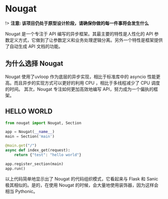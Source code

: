 # Nougat
!> **注意: 该项目仍处于原型设计阶段，请确保你做的每一件事将会发生什么**

Nougat 是一个专注于 API 编写的异步框架。其最主要的特性是人性化的 API 参数定义方式，它做到了让参数定义和业务处理逻辑分离。另外一个特性是框架提供了自动生成 API 文档的功能。

## 为什么选择 Nougat
Nougat 使用了uvloop 作为底层的异步实现，相比于标准库中的 asyncio 性能更高。而且异步的实现方式可以更好的利用 CPU ，相比于多线程减少了 CPU 调度的时间。
其次，Nougat 专注如何更加高效地编写 API，努力成为一个偏执的框架。

## HELLO WORLD
```python
from nougat import Nougat, Section

app = Nougat(__name__)
main = Section('main')

@main.get("/")
async def index_get(request):
    return {"test": "hello world"}

app.register_section(main)
app.run()
```

以上代码简单地显示出了 Nougat 的代码组织模式，它看起来与 Flask 和 Sanic 极其相似的。是的，在使用 Nougat 的时候，会大量地使用装饰器，因为这样会相当 Pythonic。